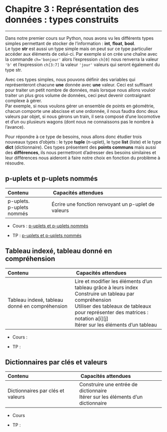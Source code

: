 # Chapitre 3 : Représentation des données : types construits
---
Dans notre premier cours sur Python, nous avons vu les différents types simples permettant de stocker de l’information : **int**, **float**, **bool**.  
Le type **str** est aussi un type simple mais on peut sur ce type particulier accéder aux éléments de celui-ci. Par exemple si on crée une chaîne avec la commande ```ch='bonjour'``` alors l’expression ```ch[0]``` nous renverra la valeur ```'b'``` et l’expression ```ch[3:7]``` la valeur ```'jour'``` valeurs qui seront également du type str.  

Avec ces types simples, nous pouvons définir des variables qui représenteront chacune **une** donnée avec **une** valeur. Ceci est suffisant pour traiter un petit nombre de données, mais lorsque nous allons vouloir traiter un plus gros volume de données, ceci peut devenir contraignant complexe à gérer.  
Par exemple, si nous voulons gérer un ensemble de points en géométrie, chacun comporte une abscisse et une ordonnée, il nous faudra donc deux valeurs par objet, si nous gérons un train, il sera composé d’une locomotive et d’un ou plusieurs wagons (dont nous ne connaissons pas le nombre à l’avance).  

Pour répondre à ce type de besoins, nous allons donc étudier trois nouveaux types d’objets : le type **tuple** (n-uplet), le type **list** (liste) et le type **dict** (dictionnaire). Ces types présentent des **points communs** mais aussi des **différences**, ils nous permettront d’adresser des besoins similaires et leur différences nous aideront à faire notre choix en fonction du problème à résoudre.

## p-uplets et p-uplets nommés
| Contenu | Capacités attendues |
| :-- | :-- |
| p-uplets. <br>p-uplets nommés | Écrire une fonction renvoyant un p-uplet de valeurs |

- Cours : [p-uplets et p-uplets nommés](https://notebook.basthon.fr/?from=https://raw.githubusercontent.com/cyrillearduini/NSI/main/NSI_1ERE/_ressources/3.TYPES_CONSTRUITS/3.1-Cours_p-uplets.ipynb)

- TP : [p-uplets et p-uplets nommés](https://notebook.basthon.fr/?from=https://raw.githubusercontent.com/cyrillearduini/NSI/main/NSI_1ERE/_ressources/3.TYPES_CONSTRUITS/3.2-TP_p-uplets.ipynb)

## Tableau indexé, tableau donné en compréhension
| Contenu | Capacités attendues |
| :-- | :-- |
| Tableau indexé, tableau donné en compréhension | Lire et modifier les éléments d’un tableau grâce à leurs index<br>Construire un tableau par compréhension<br> Utiliser des tableaux de tableaux pour représenter des matrices : notation a[i][j] <br>Itérer sur les éléments d’un tableau |

- Cours : 

- TP : 

## Dictionnaires par clés et valeurs
| Contenu | Capacités attendues |
| :-- | :-- |
| Dictionnaires par clés et valeurs | Construire une entrée de dictionnaire <br>Itérer sur les éléments d’un dictionnaire |

- Cours

- TP : 

